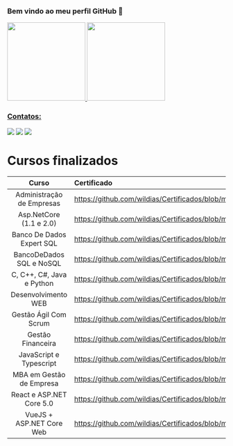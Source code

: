 ### Bem vindo ao meu perfil GitHub 👋

<div>
<a href="https://github.com/wildias">
<img height="180em" src="https://github-readme-stats.vercel.app/api/top-langs/?username=wildias&layout=compact&langs_count=7&theme=dracula"/>
<img height="180em" src="https://github-readme-stats.vercel.app/api?username=wildias&show_icons=true&theme=dracula&include_all_commits=true&count_private=true"/>
</div>
  
### Contatos:

<div>
<a href="https://www.instagram.com/wildias17/" target="_blank"><img src="https://img.shields.io/badge/-Instagram-%23E4405F?style=for-the-badge&logo=instagram&logoColor=white" target="_blank"></a>
<a href = "mailto:contato@wildias"><img src="https://img.shields.io/badge/Gmail-D14836?style=for-the-badge&logo=gmail&logoColor=white" target="_blank"></a>
<a href="https://www.linkedin.com/in/wilgner-dias-930b48191/" target="_blank"><img src="https://img.shields.io/badge/-LinkedIn-%230077B5?style=for-the-badge&logo=linkedin&logoColor=white" target="_blank"></a>   
</div>

# Cursos finalizados

|          Curso          |                                           Certificado                                           |
|:-----------------------:|:------------------------------------------------------------------------------------------------|
|Administração de Empresas| https://github.com/wildias/Certificados/blob/main/Administra%C3%A7%C3%A3oDeEmpresas.pdf         |
| Asp.NetCore (1.1 e 2.0) | https://github.com/wildias/Certificados/blob/main/Asp.NetCore(1.1e2.0).pdf                      |
|Banco De Dados Expert SQL| https://github.com/wildias/Certificados/blob/main/BancoDeDadosExpertSQL.pdf                     |
|BancoDeDados SQL e NoSQL | https://github.com/wildias/Certificados/blob/main/BancoDeDadosSQLeNoSQL.pdf                     |
|C, C++, C#, Java e Python| https://github.com/wildias/Certificados/blob/main/Algoritmos-e-LogicaDeProgramacao.pdf          |
|   Desenvolvimento WEB   | https://github.com/wildias/Certificados/blob/main/DesenvolvimentoWEB-Completo.pdf               |
|  Gestão Ágil Com Scrum  | https://github.com/wildias/Certificados/blob/main/GestaoAgilComScrum.pdf                        |
|    Gestão Financeira    | https://github.com/wildias/Certificados/blob/main/GestaoFinanceira-e-EstrategiaParaEmpresas.pdf |
| JavaScript e Typescript | https://github.com/wildias/Certificados/blob/main/JavaScript-e-TypeScript.pdf                   |
|MBA em Gestão de Empresa | https://github.com/wildias/Certificados/blob/main/MBAemGest%C3%A3oDeEmpresa.pdf                 |
|React e ASP.NET Core 5.0 | https://github.com/wildias/Certificados/blob/main/React-e-ASP.NETCore5.0%2BEFCore5.0.pdf        |
|VueJS + ASP.NET Core Web | https://github.com/wildias/Certificados/blob/main/VueJS%2BASP.NETCoreWebAPI%2BEF%20Core.pdf     |                                                             
